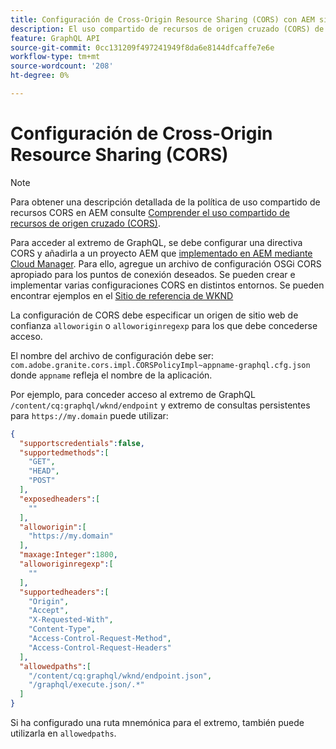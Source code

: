 ```yaml
---
title: Configuración de Cross-Origin Resource Sharing (CORS) con AEM sin encabezado
description: El uso compartido de recursos de origen cruzado (CORS) de Adobe Experience Manager permite que las aplicaciones web sin periféricos realicen llamadas del lado del cliente a AEM. Se necesita una configuración CORS para habilitar el acceso al extremo GraphQL.
feature: GraphQL API
source-git-commit: 0cc131209f497241949f8da6e8144dfcaffe7e6e
workflow-type: tm+mt
source-wordcount: '208'
ht-degree: 0%

---
```



# Configuración de Cross-Origin Resource Sharing (CORS)

>[!NOTE]
>
>Para obtener una descripción detallada de la política de uso compartido de recursos CORS en AEM consulte [Comprender el uso compartido de recursos de origen cruzado (CORS)](https://experienceleague.adobe.com/docs/experience-manager-learn/foundation/security/understand-cross-origin-resource-sharing.html#understand-cross-origin-resource-sharing-(cors)).

Para acceder al extremo de GraphQL, se debe configurar una directiva CORS y añadirla a un proyecto AEM que [implementado en AEM mediante Cloud Manager](/help/implementing/cloud-manager/deploy-code.md). Para ello, agregue un archivo de configuración OSGi CORS apropiado para los puntos de conexión deseados. Se pueden crear e implementar varias configuraciones CORS en distintos entornos. Se pueden encontrar ejemplos en el [Sitio de referencia de WKND](https://github.com/adobe/aem-guides-wknd/tree/master/ui.config/src/main/content/jcr_root/apps/wknd/osgiconfig)

La configuración de CORS debe especificar un origen de sitio web de confianza `alloworigin` o `alloworiginregexp` para los que debe concederse acceso.

El nombre del archivo de configuración debe ser: `com.adobe.granite.cors.impl.CORSPolicyImpl~appname-graphql.cfg.json` donde `appname` refleja el nombre de la aplicación.

Por ejemplo, para conceder acceso al extremo de GraphQL `/content/cq:graphql/wknd/endpoint` y extremo de consultas persistentes para `https://my.domain` puede utilizar:

```json
{
  "supportscredentials":false,
  "supportedmethods":[
    "GET",
    "HEAD",
    "POST"
  ],
  "exposedheaders":[
    ""
  ],
  "alloworigin":[
    "https://my.domain"
  ],
  "maxage:Integer":1800,
  "alloworiginregexp":[
    ""
  ],
  "supportedheaders":[
    "Origin",
    "Accept",
    "X-Requested-With",
    "Content-Type",
    "Access-Control-Request-Method",
    "Access-Control-Request-Headers"
  ],
  "allowedpaths":[
    "/content/cq:graphql/wknd/endpoint.json",
    "/graphql/execute.json/.*"
  ]
}
```

Si ha configurado una ruta mnemónica para el extremo, también puede utilizarla en `allowedpaths`.


